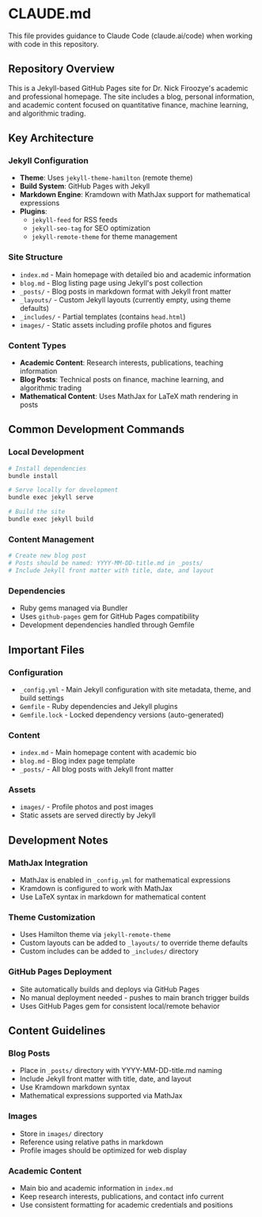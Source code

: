 # CLAUDE.md

This file provides guidance to Claude Code (claude.ai/code) when working with code in this repository.

## Repository Overview

This is a Jekyll-based GitHub Pages site for Dr. Nick Firoozye's academic and professional homepage. The site includes a blog, personal information, and academic content focused on quantitative finance, machine learning, and algorithmic trading.

## Key Architecture

### Jekyll Configuration
- **Theme**: Uses `jekyll-theme-hamilton` (remote theme)
- **Build System**: GitHub Pages with Jekyll
- **Markdown Engine**: Kramdown with MathJax support for mathematical expressions
- **Plugins**: 
  - `jekyll-feed` for RSS feeds
  - `jekyll-seo-tag` for SEO optimization
  - `jekyll-remote-theme` for theme management

### Site Structure
- `index.md` - Main homepage with detailed bio and academic information
- `blog.md` - Blog listing page using Jekyll's post collection
- `_posts/` - Blog posts in markdown format with Jekyll front matter
- `_layouts/` - Custom Jekyll layouts (currently empty, using theme defaults)
- `_includes/` - Partial templates (contains `head.html`)
- `images/` - Static assets including profile photos and figures

### Content Types
- **Academic Content**: Research interests, publications, teaching information
- **Blog Posts**: Technical posts on finance, machine learning, and algorithmic trading
- **Mathematical Content**: Uses MathJax for LaTeX math rendering in posts

## Common Development Commands

### Local Development
```bash
# Install dependencies
bundle install

# Serve locally for development
bundle exec jekyll serve

# Build the site
bundle exec jekyll build
```

### Content Management
```bash
# Create new blog post
# Posts should be named: YYYY-MM-DD-title.md in _posts/
# Include Jekyll front matter with title, date, and layout
```

### Dependencies
- Ruby gems managed via Bundler
- Uses `github-pages` gem for GitHub Pages compatibility
- Development dependencies handled through Gemfile

## Important Files

### Configuration
- `_config.yml` - Main Jekyll configuration with site metadata, theme, and build settings
- `Gemfile` - Ruby dependencies and Jekyll plugins
- `Gemfile.lock` - Locked dependency versions (auto-generated)

### Content
- `index.md` - Main homepage content with academic bio
- `blog.md` - Blog index page template
- `_posts/` - All blog posts with Jekyll front matter

### Assets
- `images/` - Profile photos and post images
- Static assets are served directly by Jekyll

## Development Notes

### MathJax Integration
- MathJax is enabled in `_config.yml` for mathematical expressions
- Kramdown is configured to work with MathJax
- Use LaTeX syntax in markdown for mathematical content

### Theme Customization
- Uses Hamilton theme via `jekyll-remote-theme`
- Custom layouts can be added to `_layouts/` to override theme defaults
- Custom includes can be added to `_includes/` directory

### GitHub Pages Deployment
- Site automatically builds and deploys via GitHub Pages
- No manual deployment needed - pushes to main branch trigger builds
- Uses GitHub Pages gem for consistent local/remote behavior

## Content Guidelines

### Blog Posts
- Place in `_posts/` directory with YYYY-MM-DD-title.md naming
- Include Jekyll front matter with title, date, and layout
- Use Kramdown markdown syntax
- Mathematical expressions supported via MathJax

### Images
- Store in `images/` directory
- Reference using relative paths in markdown
- Profile images should be optimized for web display

### Academic Content
- Main bio and academic information in `index.md`
- Keep research interests, publications, and contact info current
- Use consistent formatting for academic credentials and positions
